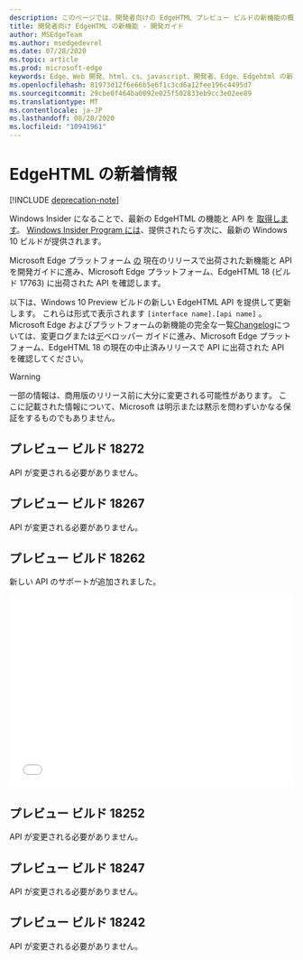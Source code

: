```yaml
---
description: このページでは、開発者向けの EdgeHTML プレビュー ビルドの新機能の概要を示します。
title: 開発者向け EdgeHTML の新機能 - 開発ガイド
author: MSEdgeTeam
ms.author: msedgedevrel
ms.date: 07/28/2020
ms.topic: article
ms.prod: microsoft-edge
keywords: Edge、Web 開発、html、cs、javascript、開発者、Edge、Edgehtml の新しい API、Edgehtml、Edgehtml プレビュー ビルド
ms.openlocfilehash: 81973d12f6e66b5e6f1c3cd6a12fee196c4495d7
ms.sourcegitcommit: 29cbe0f464ba0092e025f502833eb9cc3e02ee89
ms.translationtype: MT
ms.contentlocale: ja-JP
ms.lasthandoff: 08/20/2020
ms.locfileid: "10941961"
---
```

# EdgeHTML の新着情報  

[!INCLUDE [deprecation-note](../includes/legacy-edge-note.md)]  

Windows Insider になることで、最新の EdgeHTML の機能と API を [取得します](https://insider.windows.com)。  [Windows Insider Program には](https://insider.windows.com)、提供されたらす次に、最新の Windows 10 ビルドが提供されます。  

Microsoft Edge プラットフォーム [の](../dev-guide.md) 現在のリリースで出荷された新機能と API を開発ガイドに進み、Microsoft Edge プラットフォーム、EdgeHTML 18 \(ビルド 17763\) に出荷された API を確認します。  

以下は、Windows 10 Preview ビルドの新しい EdgeHTML API を提供して更新します。 これらは形式で表示されます `[interface name].[api name]` 。  Microsoft Edge およびプラットフォームの新機能の完全な一覧[Changelog](https://developer.microsoft.com/microsoft-edge/platform/changelog)については、変更ログまたは[デ](../dev-guide.md)ベロッパー ガイドに進み、Microsoft Edge プラットフォーム、EdgeHTML 18 の現在の中止済みリリースで API に出荷された API を確認してください。   

> [!WARNING] 
> 一部の情報は、商用版のリリース前に大分に変更される可能性があります。  ここに記載された情報について、Microsoft は明示または黙示を問わずいかなる保証をするものでもありません。  

## プレビュー ビルド 18272  

API が変更される必要がありません。  

## プレビュー ビルド 18267  

API が変更される必要がありません。  

## プレビュー ビルド 18262  

新しい API のサポートが追加されました。  

<iframe height='341' scrolling='no' title='EdgeHTML Preview ビルド 17682' src='//codepen.io/MSEdgeDev/embed/5a691c1840690352f409d3788b8167fa/?height=341&theme-id=23761&default-tab=result&embed-version=2' frameborder='no' allowtransparency='true' allowfullscreen='true' style='width: 100%;'>CodePen で Pen <a href='https://codepen.io/MSEdgeDev/pen/5a691c1840690352f409d3788b8167fa/'> EdgeHTML Preview ビルド 17682 </a> by MSEdgeDev <a href='https://codepen.io/MSEdgeDev'> </a> (@MSEdgeDev) を <a href='https://codepen.io'> 参照してください </a> 。  </iframe>  

## プレビュー ビルド 18252  

API が変更される必要がありません。  

## プレビュー ビルド 18247  

API が変更される必要がありません。  

## プレビュー ビルド 18242  

API が変更される必要がありません。  
